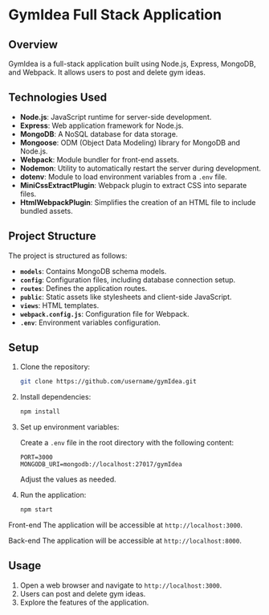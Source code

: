 # GymIdea Full Stack Application

## Overview

GymIdea is a full-stack application built using Node.js, Express, MongoDB, and Webpack. It allows users to post and delete gym ideas.

## Technologies Used

- **Node.js**: JavaScript runtime for server-side development.
- **Express**: Web application framework for Node.js.
- **MongoDB**: A NoSQL database for data storage.
- **Mongoose**: ODM (Object Data Modeling) library for MongoDB and Node.js.
- **Webpack**: Module bundler for front-end assets.
- **Nodemon**: Utility to automatically restart the server during development.
- **dotenv**: Module to load environment variables from a `.env` file.
- **MiniCssExtractPlugin**: Webpack plugin to extract CSS into separate files.
- **HtmlWebpackPlugin**: Simplifies the creation of an HTML file to include bundled assets.

## Project Structure

The project is structured as follows:

- **`models`**: Contains MongoDB schema models.
- **`config`**: Configuration files, including database connection setup.
- **`routes`**: Defines the application routes.
- **`public`**: Static assets like stylesheets and client-side JavaScript.
- **`views`**: HTML templates.
- **`webpack.config.js`**: Configuration file for Webpack.
- **`.env`**: Environment variables configuration.

## Setup

1. Clone the repository:

    ```bash
    git clone https://github.com/username/gymIdea.git
    ```

2. Install dependencies:

    ```bash
    npm install
    ```

3. Set up environment variables:

    Create a `.env` file in the root directory with the following content:

    ```
    PORT=3000
    MONGODB_URI=mongodb://localhost:27017/gymIdea
    ```

    Adjust the values as needed.

4. Run the application:

    ```bash
    npm start
    ```
Front-end
The application will be accessible at `http://localhost:3000`.

Back-end 
The application will be accessible at `http://localhost:8000`.

## Usage

1. Open a web browser and navigate to `http://localhost:3000`.
2. Users can post and delete gym ideas.
3. Explore the features of the application.



